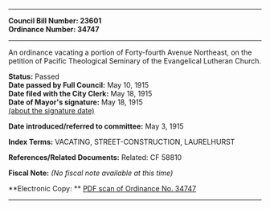 * * * * *  
  
**Council Bill Number: [](#h0)[](#h2)23601**   
**Ordinance Number: 34747**  
  
* * * * *  
  
An ordinance vacating a portion of Forty-fourth Avenue Northeast, on the petition of Pacific Theological Seminary of the Evangelical Lutheran Church.  
  
**Status:** Passed   
**Date passed by Full Council:** May 10, 1915   
**Date filed with the City Clerk:** May 18, 1915   
**Date of Mayor's signature:** May 18, 1915   
[(about the signature date)](/~public/approvaldate.htm)   
  
  
**Date introduced/referred to committee:** May 3, 1915   
  
**Index Terms:** VACATING, STREET-CONSTRUCTION, LAURELHURST  
  
**References/Related Documents:** Related: CF 58810  
  
**Fiscal Note:** *(No fiscal note available at this time)*  
  
**Electronic Copy: ** [PDF scan of Ordinance No. 34747](/~archives/Ordinances/Ord_34747.pdf)  
  
* * * * *  
